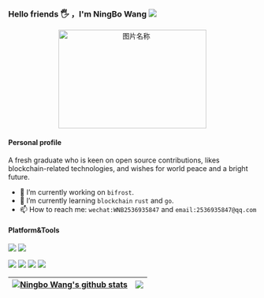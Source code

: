 ### Hello friends 🖐️ ，I'm NingBo Wang               ![](https://komarev.com/ghpvc/?username=hqwangningbo&style=flat-square&color=brightgreen)
 
 <div  align="center">    
 <img src="https://user-images.githubusercontent.com/21078112/163754171-0e917f6d-22e9-4add-8705-b664d12949a6.gif" width = "300" height = "200" alt="图片名称" align=center />
</div>

#### Personal profile

A fresh graduate who is keen on open source contributions, likes blockchain-related technologies, and wishes for world peace and a bright future.

- 🔭 I’m currently working on `bifrost`.
- 🌱 I’m currently learning `blockchain` `rust` and `go`.
- 📫 How to reach me: `wechat:WNB2536935847` and `email:2536935847@qq.com`
<!--
Here are some ideas to get you started:
- 🔭 I’m currently working on ...
- 🌱 I’m currently learning ...
- 👯 I’m looking to collaborate on ...
- 🤔 I’m looking for help with ...
- 💬 Ask me about ...
- 📫 How to reach me: ...
- 😄 Pronouns: ...
- ⚡ Fun fact: ...
-->

#### Platform&Tools

[![](https://img.shields.io/badge/macOS-Monterey-FD6585?style=flat-square&logo=Apple)](<[https://](https://www.apple.com/macos/big-sur/)>)
[![](https://img.shields.io/badge/ubuntu-8.04-blue?style=flat-square&logo=Centos)](https://ubuntu.com/)

[![](https://img.shields.io/badge/Jetbrains-Intelllj%20IDEA%20Ultimate-red?style=flat-square&logo=Intellij-IDEA)](https://www.jetbrains.com/idea/)
[![](https://img.shields.io/badge/Jetbrains-GoLand-green?style=flat-square&logo=GoLand)](https://www.jetbrains.com/goland/)
[![](https://img.shields.io/badge/-Docker-2496ED?style=flat-square&logo=docker&logoColor=ffffff)](https://www.docker.com/)
[![](https://img.shields.io/badge/-Postman-ed7547?style=flat-square&logo=postman&logoColor=ffffff)](https://www.postman.com/)

| <a href="https://github.com/hqwangningbo"><img align="center" src="https://github-readme-stats.vercel.app/api?username=hqwangningbo&show_icons=true&theme=radical&hide_border=true" alt="Ningbo Wang's github stats" /></a> | <a href="https://github.com/hqwangningbo"><img align="center" src="https://github-readme-stats.vercel.app/api/top-langs/?username=hqwangningbo&layout=compact&hide_border=true&text_color=9ffef6&bg_color=000000" /></a> |
| ------------------------------------------------------------ | ------------------------------------------------------------ |





